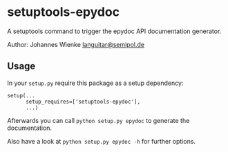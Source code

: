 setuptools-epydoc
=================

A setuptools command to trigger the epydoc API documentation generator.

Author: Johannes Wienke <languitar@semipol.de>

Usage
-----

In your `setup.py` require this package as a setup dependency:

```
setup(...
      setup_requires=['setuptools-epydoc'],
      ...)
```

Afterwards you can call `python setup.py epydoc` to generate the documentation.

Also have a look at `python setup.py epydoc -h` for further options.
